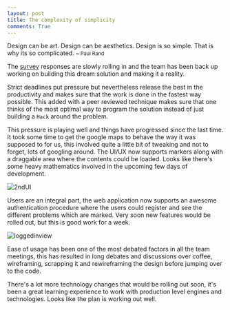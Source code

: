```yaml
---
layout: post
title: The complexity of simplicity
comments: True
---
```


<div class="message">
	Design can be art. Design can be aesthetics. Design is so simple. That is why its so complicated.
	<small>~ Paul Rand</small>
</div>

The [survey](http://goo.gl/forms/kDQ4nddefH) responses are slowly rolling in and the team has been back up working on building this dream solution and making it a reality.

Strict deadlines put pressure but nevertheless release the best in the productivity and makes sure that the work is done in the fastest way possible. This added with a peer reviewed technique makes sure that one thinks of the most optimal way to program the solution instead of just building a `Hack` around the problem. 

This pressure is playing well and things have progressed since the last time. It took some time to get the google maps to behave the way it was supposed to for us, this involved quite a little bit of tweaking and not to forget, lots of googling around. The UI/UX now supports markers along with a draggable area where the contents could be loaded. Looks like there's some heavy mathematics involved in the upcoming few days of development.

![2ndUI]({{site.url|append:site.baseurl}}/public/img/second-ui.png)

Users are an integral part, the web application now supports an awesome authentication procedure where the users could register and see the different problems which are marked. Very soon new features would be rolled out, but this is good work for a week.

![loggedinview]({{site.url|append:site.baseurl}}/public/img/second-ui-view.png)

Ease of usage has been one of the most debated factors in all the team meetings, this has resulted in long debates and discussions over coffee, wireframing, scrapping it and rewireframing the design before jumping over to the code.

There's a lot more technology changes that would be rolling out soon, it's been a great learning experience to work with production level engines and technologies. Looks like the plan is working out well.